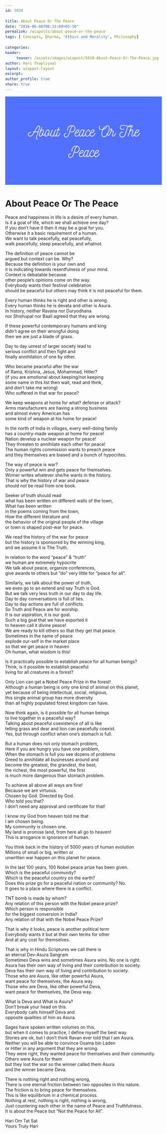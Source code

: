```yaml
--- 
id: 5020

title: About Peace Or The Peace
date: "2016-06-08T08:33:00+05:30"
permalink: /wiaposts/about-peace-or-the-peace
tags: [ Concepts, Dharma, 'Ethics and Morality', Philosophy]    

categories: 
header:
     teaser: /assets/images/wiapost/5020-About-Peace-Or-The-Peace.jpg
author: Hari Thapliyaal 
layout: wiapost-layout 
excerpt:  
author_profile: true 
share: true 
---
```


![About Peace Or The Peace](/assets/images/wiapost/5020-About-Peace-Or-The-Peace.jpg)     
   
# About Peace Or The Peace   
     
Peace and happiness in life is a desire of every human.     
Is it a goal of life, which we shall achieve one day?     
If you don’t have it then it may be a goal for you.     
Otherwise it a basic requirement of a human.     
We want to talk peacefully, eat peacefully,     
walk peacefully, sleep peacefully, and whatnot.    
    
The definition of peace cannot be     
argued but context can be. Why?     
Because the definition is your own and     
it is indicating towards resentfulness of your mind.     
Context is debatable because     
other people’s opinions come on the way.     
Everybody wants their festival celebration     
should be peaceful but others may think it is not peaceful for them.    
    
Every human thinks he is right and other is wrong.     
Every human thinks he is devata and other is Asura.     
In history, neither Ravana nor Duryodhana     
nor Shishupal nor Baali agreed that they are wrong.    
    
If these powerful contemporary humans and king     
didn’t agree on their wrongful doing     
then we are just a blade of grass.    
    
Day to day unrest of larger society lead to     
serious conflict and then fight and     
finally annihilation of one by other.    
    
Who became peaceful after the war     
of Rama, Krishna, Jesus, Mohammad, Hitler?     
(if you are emotional about keeping/not keeping     
some name in this list then wait, read and think,     
and don’t take me wrong)     
Who suffered in that war for peace?    
    
We keep weapons at home for what? defense or attack?     
Arms manufacturers are having a strong business     
and almost every American has     
some kind of weapon at his home for peace!    
    
In the north of India in villages, every well-doing family     
has a country-made weapon at home for peace!     
Nation develop a nuclear weapon for peace!     
They threaten to annihilate each other for peace!     
The human rights commission wants to preach peace     
and they themselves are biased and a bunch of hypocrites.    
    
The way of peace is war?     
Only a powerful win and gets peace for themselves.     
Winner writes whatever she/he wants in the history.     
That is why the history of war and peace     
should not be read from one book.    
    
Seeker of truth should read     
what has been written on different walls of the town,     
What has been written     
in the poems coming from the town,     
How the different literature and     
the behavior of the original people of the village     
or town is shaped post-war for peace.    
    
We read the history of the war for peace     
but the history is sponsored by the winning king,     
and we assume it is The Truth.    
    
In relation to the word “peace” &amp; “truth”     
we human are extremely hypocrite     
We talk about peace, organize conferences,     
give awards to others but “do” very little for “peace for all”.    
    
Similarly, we talk about the power of truth,     
we even go to an extend and say Truth is God.     
But we talk very less truth in our day to day life.     
Day to day conversations is full of lies.     
Day to day actions are full of conflicts.     
So Truth and Peace are for worship.     
It is our aspiration, it is our goal.     
Such a big goal that we have exported it     
to heaven call it divine peace!     
We are ready to kill others so that they get that peace.     
Sometimes in the name of peace     
explode our-self in the market place     
so that we get peace in heaven     
Oh human, what wisdom is this!    
    
Is it practically possible to establish peace for all human beings?     
Think, is it possible to establish peaceful     
living for all creatures in a forest?    
    
Only Lion can get a Nobel Peace Prize in the forest!     
Although a human being is only one kind of animal on this planet,     
yet because of being intellectual, social, religious,     
this single animal group has more diversity     
than all highly populated forest kingdom can have.    
    
Now think again, is it possible for all human beings     
to live together in a peaceful way?     
Talking about peaceful coexistence of all is like     
telling grass and dear and lion can peacefully coexist.     
Yes, but through conflict when one’s stomach is full.    
    
But a human does not only stomach problem,     
Here if you are hungry you have one problem,     
When the stomach is full you see dozens of problems     
Greed to annihilate all businesses around and     
become the greatest, the grandest, the best,     
the richest, the most powerful, the first     
is much more dangerous than stomach problem.    
    
To achieve all above all ways are fine!     
Because we are virtuous.     
Chosen by God. Directed by God.     
Who told you that?     
I don’t need any approval and certificate for that!    
    
I know my God from heaven told me that     
I am chosen being.     
My community is chosen one.     
My land is promise land, from here all go to heaven!     
This is arrogance in ignorance of human.    
    
You think back in the history of 5000 years of human evolution     
Millions of small or big, written or     
unwritten war happen on this planet for peace.    
    
In the last 100 years, 100 Nobel peace prize has been given.     
Which is the peaceful community?     
Which is the peaceful country on the earth?     
Does this prize go for a peaceful nation or community? No.     
It goes to a place where there is a conflict.    
    
TNT bomb is made by whom?     
Any relation of this person with the Nobel peace prize?     
Which person is responsible     
for the biggest conversion in India?     
Any relation of that with the Nobel Peace Prize?    
    
That is why it looks, peace is another political term     
Everybody wants it but at their own terms for other     
And at any cost for themselves.    
    
That is why in Hindu Scriptures we call there is     
an eternal Dev-Asura Sangram     
Sometimes Deva wins and sometimes Asura wins. No one is right.     
Asura has their own way of living and their contribution to society.     
Deva has their own way of living and contribution to society.     
Those who are Asura, like other powerful Asura,     
want peace for themselves, the Asura way.     
Those who are Deva, like other powerful Deva,     
want peace for themselves, the Deva way.    
    
What is Deva and What is Asura?     
Don’t break your head on this.     
Everybody calls himself Deva and     
opposite qualities of him as Asura.    
    
Sages have spoken written volumes on this,     
but when it comes to practice, I define myself the best way.     
Stories are ok, but I don’t think Ravan ever told that I am Asura.     
Neither you will be able to convince Osama bin Laden     
or Hitler in any argument that they are wrong.     
They were right, they wanted peace for themselves and their community.     
Others were Asura for them     
but they lost the war so the winner called them Asura     
and the winner became Deva.    
    
There is nothing right and nothing wrong,     
There is one eternal friction between two opposites in this nature.     
The friction is to bring peace for themselves.     
This is like equilibrium in a chemical process.     
Nothing at rest, nothing is right, nothing is wrong,     
Just countering each other in the name of Peace and Truthfulness.     
It is about the Peace but “Not the Peace for All”.    
    
Hari Om Tat Sat     
Yours Truly Hari    
